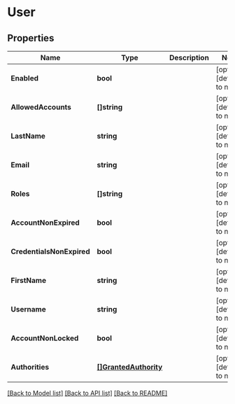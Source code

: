# User

## Properties
Name | Type | Description | Notes
------------ | ------------- | ------------- | -------------
**Enabled** | **bool** |  | [optional] [default to null]
**AllowedAccounts** | **[]string** |  | [optional] [default to null]
**LastName** | **string** |  | [optional] [default to null]
**Email** | **string** |  | [optional] [default to null]
**Roles** | **[]string** |  | [optional] [default to null]
**AccountNonExpired** | **bool** |  | [optional] [default to null]
**CredentialsNonExpired** | **bool** |  | [optional] [default to null]
**FirstName** | **string** |  | [optional] [default to null]
**Username** | **string** |  | [optional] [default to null]
**AccountNonLocked** | **bool** |  | [optional] [default to null]
**Authorities** | [**[]GrantedAuthority**](GrantedAuthority.md) |  | [optional] [default to null]

[[Back to Model list]](../README.md#documentation-for-models) [[Back to API list]](../README.md#documentation-for-api-endpoints) [[Back to README]](../README.md)


